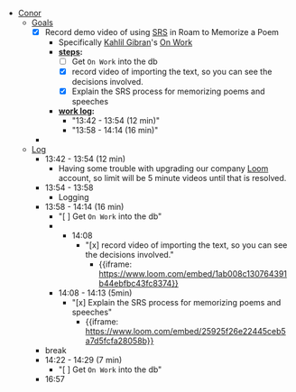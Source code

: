 - [Conor](<Conor.md>)
    - [Goals](<Goals.md>)
        - [x] Record demo video of using [SRS](<SRS.md>) in Roam to Memorize a Poem
            - Specifically [Kahlil Gibran](<Kahlil Gibran.md>)'s [On Work](<On Work.md>)
            - **[steps](<steps.md>):**
                - [ ] Get `On Work` into the db
                - [x] record video of importing the text, so you can see the decisions involved.
                - [x] Explain the SRS process for memorizing poems and speeches
            - **[work log](<work log.md>):**
                - "13:42 - 13:54 (12 min)"
                - "13:58 - 14:14 (16 min)"
        - 
    - [Log](<Log.md>)
        - 13:42 - 13:54 (12 min)
            - Having some trouble with upgrading our company [Loom](<Loom.md>) account, so limit will be 5 minute videos until that is resolved.
        - 13:54 - 13:58
            - Logging
        - 13:58 - 14:14 (16 min)
            - "[ ] Get `On Work` into the db"
            - - 14:08
                - "[x] record video of importing the text, so you can see the decisions involved."
                    - {{iframe: https://www.loom.com/embed/1ab008c130764391b44ebfbc43fc8374}}
            - 14:08 - 14:13 (5min)
                - "[x] Explain the SRS process for memorizing poems and speeches"
                    - {{iframe: https://www.loom.com/embed/25925f26e22445ceb5a7d5fcfa28058b}}
        - break
        - 14:22 - 14:29 (7 min)
            - "[ ] Get `On Work` into the db"
        - 16:57

